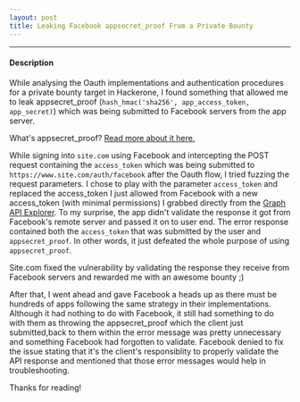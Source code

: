 ```yaml
---
layout: post
title: Leaking Facebook appsecret_proof From a Private Bounty
---
```


---
#### Description

While analysing the Oauth implementations and authentication procedures for a private bounty target in Hackerone, I found something 
that allowed me to leak appsecret_proof (`hash_hmac('sha256', app_access_token, app_secret)`) which was being submitted to Facebook servers 
from the app server. 

What's appsecret_proof? <a href="https://developers.facebook.com/docs/graph-api/securing-requests">Read more about it here.</a>


While signing into `site.com` using Facebook and intercepting the POST request containing the `access_token` which was being submitted to `https://www.site.com/auth/facebook` after the Oauth flow,
I tried fuzzing the request parameters. I chose to play with the parameter `access_token` and replaced the access_token I just allowed from Facebook with a new access_token (with minimal permissions) I grabbed directly
from the <a href="https://developers.facebook.com/tools/explorer/145634995501895/">Graph API Explorer</a>. To my surprise, the app didn't validate the response it got from Facebook's
remote server and passed it on to user end. The error response contained both the `access_token` that was submitted by the user and `appsecret_proof`. In other words, it just defeated the whole purpose of using `appsecret_proof`.



Site.com fixed the vulnerability by validating the response they receive from Facebook servers and rewarded me with an awesome bounty ;)

After that, I went ahead and gave Facebook a heads up as there must be hundreds of apps following the same strategy in their implementations. Although it had nothing to do with Facebook, it still had something to do with 
them as throwing the appsecret_proof which the client just submitted,back to them within the error message was pretty unnecessary and something Facebook had
forgotten to validate. Facebook denied to fix the issue stating that it's the client's responsiblity to properly validate the API response and mentioned that those error messages would help in troubleshooting.


Thanks for reading!




